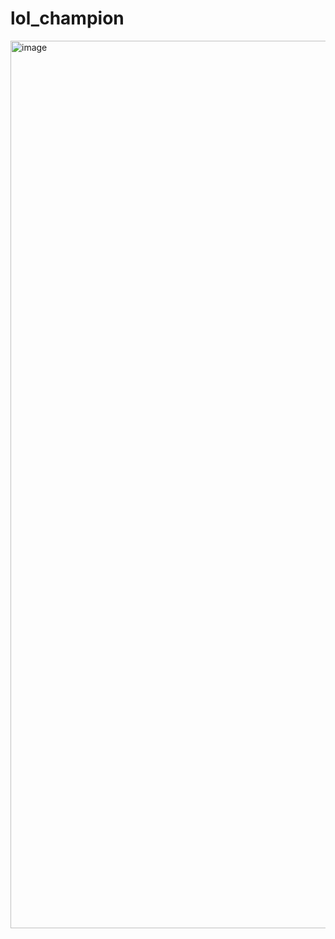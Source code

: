 <h1>lol_champion</h1>

<img width="1420" alt="image" src="https://user-images.githubusercontent.com/106523012/187069406-175fd7e7-d1e2-4918-9d0e-d039fa53f6ba.png">
